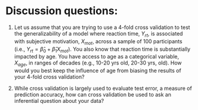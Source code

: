 # Discussion questions: 

1. Let us assume that you are trying to use a 4-fold cross validation to test the generalizability of a model where reaction time, $Y_{rt}$, is associated with subjective motivation, $X_{mot}$, across a sample of 100 participants (i.e., $Y_{rt}= \hat{\beta}_0+ \hat{\beta}_1 X_{mot}$). You also know that reaction time is substantially impacted by age. You have access to age as a categorical variable, $X_{age}$, in ranges of decades (e.g., 10-20 yrs old, 20-30 yrs, old). How would you best keep the influence of age from biasing the results of your 4-fold cross validation?

2. While cross validation is largely used to evaluate test error, a measure of prediction accuracy, how can cross validation be used to ask an inferential question about your data?
